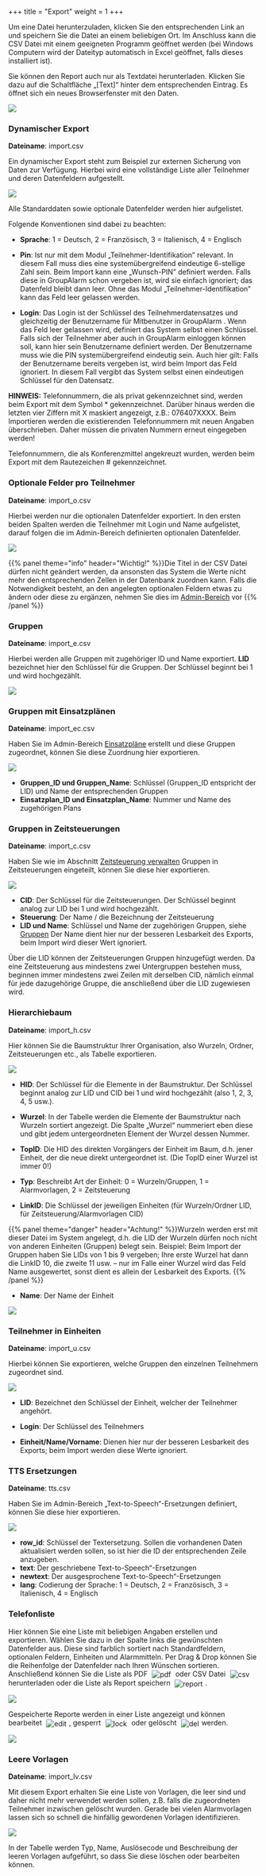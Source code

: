 +++
title = "Export"
weight = 1
+++

Um eine Datei herunterzuladen, klicken Sie den entsprechenden Link an und speichern Sie die Datei an einem beliebigen Ort.
Im Anschluss kann die CSV Datei mit einem geeigneten Programm geöffnet werden
 (bei Windows Computern wird der Dateityp automatisch in Excel geöffnet, falls dieses installiert ist).

Sie können den Report auch nur als Textdatei herunterladen. Klicken Sie dazu auf die Schaltfläche „\[Text\]“ hinter dem entsprechenden
Eintrag. Es öffnet sich ein neues Browserfenster mit den Daten.

![](/img/mutieren_zusatzmodule_imexport_export.png?classes=shadow)




### Dynamischer Export

**Dateiname**: import.csv

Ein dynamischer Export steht zum Beispiel zur externen Sicherung von Daten zur Verfügung.
Hierbei wird eine vollständige Liste aller Teilnehmer und deren Datenfeldern aufgestellt. 

![](/img/mutieren_zusatzmodule_imexport_export_dynamischer_export.png?classes=shadow)

Alle Standarddaten sowie optionale Datenfelder werden hier aufgelistet. 

Folgende Konventionen sind dabei zu beachten:

- **Sprache**:  1 = Deutsch, 2 = Französisch, 3 = Italienisch,  4 = Englisch

- **Pin**: Ist nur mit dem Modul „Teilnehmer-Identifikation” relevant. In diesem Fall muss dies eine systemübergreifend 
eindeutige 6-stellige Zahl sein. Beim Import kann eine „Wunsch-PIN” definiert werden. Falls diese in GroupAlarm schon vergeben ist,
 wird sie einfach ignoriert; das Datenfeld bleibt dann leer. Ohne das Modul „Teilnehmer-Identifikation” kann das Feld leer gelassen werden. 

- **Login**:  Das Login ist der Schlüssel des Teilnehmerdatensatzes und
gleichzeitig der Benutzername für Mitbenutzer in GroupAlarm . Wenn das Feld
leer gelassen wird, definiert das System selbst einen Schlüssel. Falls
sich der Teilnehmer aber auch in GroupAlarm  einloggen können soll, kann hier
sein Benutzername definiert werden. Der Benutzername muss wie die PIN
systemübergreifend eindeutig sein. Auch hier gilt: Falls der
Benutzername bereits vergeben ist, wird beim Import das Feld ignoriert.
In diesem Fall vergibt das System selbst einen eindeutigen Schlüssel für
den Datensatz.


**HINWEIS:** Telefonnummern, die als privat gekennzeichnet sind, werden
beim Export mit dem Symbol \* gekennzeichnet. Darüber hinaus werden die
letzten vier Ziffern mit X maskiert angezeigt, z.B.: 076407XXXX.
Beim Importieren werden die existierenden Telefonnummern mit neuen
Angaben überschrieben. Daher müssen die privaten Nummern erneut
eingegeben werden!

Telefonnummern, die als Konferenzmittel angekreuzt wurden, werden beim
Export mit dem Rautezeichen \# gekennzeichnet.


### Optionale Felder pro Teilnehmer

**Dateiname**: import_o.csv

Hierbei werden nur die optionalen Datenfelder exportiert. In den ersten beiden Spalten werden die Teilnehmer mit Login und Name
aufgelistet, darauf folgen die im Admin-Bereich definierten optionalen Datenfelder.

![](/img/mutieren_zusatzmodule_imexport_export_optionale_felder_pro_teilnehmer.png?classes=shadow)

{{% panel theme="info" header="Wichtig!" %}}Die Titel in der CSV Datei dürfen nicht geändert werden, da ansonsten das System die 
Werte nicht mehr den entsprechenden Zellen in der Datenbank zuordnen kann. Falls die Notwendigkeit besteht, 
an den angelegten optionalen Feldern etwas zu ändern oder diese zu ergänzen, nehmen Sie dies im [Admin-Bereich](/admin/datenfelder/) vor {{% /panel %}}


### Gruppen

**Dateiname**: import_e.csv

Hierbei werden alle Gruppen mit zugehöriger ID und Name exportiert. **LID** bezeichnet hier den Schlüssel für die Gruppen. Der Schlüssel beginnt bei 1 und
wird hochgezählt. 

![](/img/mutieren_zusatzmodule_imexport_export_gruppen.png?classes=shadow)



### Gruppen mit Einsatzplänen 

**Dateiname**: import_ec.csv

Haben Sie im Admin-Bereich [Einsatzpläne](/admin/einsatzplaene/) erstellt und diese Gruppen zugeordnet, können Sie diese Zuordnung hier exportieren.

![](/img/mutieren_zusatzmodule_imexport_export_gruppen_mit_einsatzplaenen.png?classes=shadow)

 - **Gruppen_ID und Gruppen_Name**: Schlüssel (Gruppen_ID entspricht der LID) und Name der entsprechenden Gruppen
 - **Einsatzplan_ID und Einsatzplan_Name**: Nummer und Name des zugehörigen Plans


### Gruppen in Zeitsteuerungen 


**Dateiname**: import_c.csv

Haben Sie wie im Abschnitt [Zeitsteuerung verwalten](/mutieren/zusatzmodule/zeitsteuerungen/) Gruppen 
in Zeitsteuerungen eingeteilt, können Sie diese hier exportieren.

![](/img/mutieren_zusatzmodule_imexport_export_gruppen_in_zeitsteuerungen.png?classes=shadow)

 - **CID**: Der Schlüssel für die Zeitsteuerungen. Der Schlüssel beginnt analog zur LID bei 1 und wird hochgezählt.
 - **Steuerung**: Der Name / die Bezeichnung der Zeitsteuerung
 - **LID und Name**: Schlüssel und Name der zugehörigen Gruppen, siehe [Gruppen](/mutieren/zusatzmodule/importexport/verfuegbare_reports/#gruppen)
 Der Name dient hier nur der besseren Lesbarkeit des Exports, beim Import wird dieser Wert ignoriert.

Über die LID können der Zeitsteuerungen Gruppen hinzugefügt werden. Da eine Zeitsteuerung aus mindestens zwei Untergruppen bestehen
 muss, beginnen immer mindestens zwei Zeilen mit derselben CID, nämlich einmal für jede dazugehörige Gruppe,
 die anschließend über die LID zugewiesen wird. 


### Hierarchiebaum 

**Dateiname**: import_h.csv

Hier können Sie die Baumstruktur Ihrer Organisation, also Wurzeln, Ordner, Zeitsteuerungen etc., als Tabelle exportieren.


![](/img/mutieren_zusatzmodule_imexport_export_hierarchiebaum.png?classes=shadow)

 - **HID**: Der Schlüssel für die Elemente in der Baumstruktur. 
 Der Schlüssel beginnt analog zur LID und CID bei 1 und wird hochgezählt (also 1, 2, 3, 4, 5 usw.). 
 
 - **Wurzel**: In der Tabelle werden die Elemente der Baumstruktur nach Wurzeln sortiert angezeigt. Die Spalte „Wurzel“ nummeriert 
  eben diese und gibt jedem untergeordneten Element der Wurzel dessen Nummer.
  
 - **TopID**: Die HID des direkten Vorgängers der Einheit im Baum, d.h. jener Einheit, der die neue direkt untergeordnet ist.
 (Die TopID einer Wurzel ist immer 0!) 
 
 - **Typ**: Beschreibt Art der Einheit: 0 = Wurzeln/Gruppen, 1 = Alarmvorlagen, 2 = Zeitsteuerung
 
 - **LinkID**: Die Schlüssel der jeweiligen Einheiten (für Wurzeln/Ordner LID, für Zeitsteuerung/Alarmvorlagen CID)


{{% panel theme="danger" header="Achtung!" %}}Wurzeln werden erst mit dieser Datei im System angelegt, d.h. die LID der Wurzeln dürfen noch nicht von 
anderen Einheiten (Gruppen) belegt sein. Beispiel: Beim Import der Gruppen haben Sie LIDs von 1 bis 9 vergeben; 
Ihre erste Wurzel hat dann die LinkID 10, die zweite 11 usw. – nur im Falle einer Wurzel wird das Feld Name ausgewertet,
 sonst dient es allein der Lesbarkeit des Exports. {{% /panel %}} 

 - **Name**: Der Name der Einheit
 


![](/img/mutieren_zusatzmodule_imexport_export_hierarchiebaum_beispiel.png?classes=shadow)



### Teilnehmer in Einheiten


**Dateiname**: import_u.csv

Hierbei können Sie exportieren, welche Gruppen den einzelnen Teilnehmern zugeordnet sind.

![](/img/mutieren_zusatzmodule_imexport_export_teilnehmer_in_einheiten.png?classes=shadow)

 - **LID**: Bezeichnet den Schlüssel der Einheit, welcher der Teilnehmer angehört.

 - **Login**: Der Schlüssel des Teilnehmers

 - **Einheit/Name/Vorname**: Dienen hier nur der besseren Lesbarkeit des Exports; 
 beim Import werden diese Werte ignoriert.
 
 
 
### TTS Ersetzungen 

**Dateiname**: tts.csv

Haben Sie im Admin-Bereich „Text-to-Speech“-Ersetzungen definiert, können Sie diese hier exportieren.

![](/img/mutieren_zusatzmodule_imexport_export_tts.png?classes=shadow)

 - **row_id**: Schlüssel der Textersetzung. Sollen die vorhandenen Daten aktualisiert werden sollen, 
 so ist hier die ID der entsprechenden Zeile anzugeben.  
 - **text**: Der geschriebene Text-to-Speech“-Ersetzungen
 - **newtext**: Der ausgesprochene Text-to-Speech“-Ersetzungen
 - **lang**: Codierung der Sprache: 1 = Deutsch, 2 = Französisch, 3 = Italienisch,  4 = Englisch

### Telefonliste


Hier können Sie eine Liste mit beliebigen Angaben erstellen und exportieren. Wählen Sie dazu in der Spalte links die gewünschten 
Datenfelder aus. Diese sind farblich sortiert nach Standardfeldern, optionalen Feldern, Einheiten und Alarmmitteln. Per Drag & Drop
können Sie die Reihenfolge der Datenfelder nach Ihren Wünschen sortieren. Anschließend können Sie die Liste als PDF 
<img src="/img/mutieren_zusatzmodule_imexport_export_telefonliste_als_pdf_speichern.png" alt="pdf" style='vertical-align:middle;display:inline;margin:0px 5px; '>
oder CSV Datei 
<img src="/img/mutieren_zusatzmodule_imexport_export_telefonliste_als_csv_speichern.png" alt="csv" style='vertical-align:middle;display:inline;margin:0px 5px; '> 
herunterladen oder die Liste als Report speichern 
<img src="/img/mutieren_zusatzmodule_imexport_export_telefonliste_reportvorlage_speichern.png" alt="report" style='vertical-align:middle;display:inline;margin:0px 5px; '>.

![](/img/mutieren_zusatzmodule_imexport_export_telefonliste.png?width=1000px&classes=shadow)


Gespeicherte Reporte werden in einer Liste angezeigt und können bearbeitet <img src="/img/bearbeitungsicon.png" alt="edit" style='vertical-align:middle;display:inline;margin:0px 5px; '>, 
gesperrt <img src="/img/schlosssymbol.png" alt="lock" style='vertical-align:middle;display:inline;margin:0px 5px; '> oder gelöscht <img src="/img/loesch-icon.png" alt="del" style='vertical-align:middle;display:inline;margin:0px 5px; '>werden.


![](/img/mutieren_zusatzmodule_imexport_export_telefonliste2.png?classes=shadow)


### Leere Vorlagen

**Dateiname**: import_lv.csv

Mit diesem Export erhalten Sie eine Liste von Vorlagen, die leer sind und daher nicht mehr verwendet werden sollen, z.B. falls die zugeordneten Teilnehmer inzwischen gelöscht wurden. Gerade bei vielen Alarmvorlagen lassen sich so schnell die 
hinfällig gewordenen Vorlagen identifizieren.


![](/img/mutieren_zusatzmodule_imexport_export_leere_vorlagen.png?classes=shadow)

In der Tabelle werden Typ, Name, Auslösecode und Beschreibung der leeren Vorlagen aufgeführt, so dass Sie diese löschen oder bearbeiten können.



